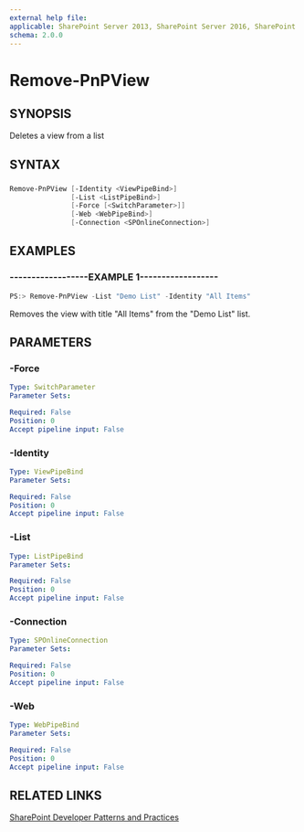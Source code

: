 ```yaml
---
external help file:
applicable: SharePoint Server 2013, SharePoint Server 2016, SharePoint Online
schema: 2.0.0
---
```

# Remove-PnPView

## SYNOPSIS
Deletes a view from a list

## SYNTAX 

### 
```powershell
Remove-PnPView [-Identity <ViewPipeBind>]
               [-List <ListPipeBind>]
               [-Force [<SwitchParameter>]]
               [-Web <WebPipeBind>]
               [-Connection <SPOnlineConnection>]
```

## EXAMPLES

### ------------------EXAMPLE 1------------------
```powershell
PS:> Remove-PnPView -List "Demo List" -Identity "All Items"
```

Removes the view with title "All Items" from the "Demo List" list.

## PARAMETERS

### -Force


```yaml
Type: SwitchParameter
Parameter Sets: 

Required: False
Position: 0
Accept pipeline input: False
```

### -Identity


```yaml
Type: ViewPipeBind
Parameter Sets: 

Required: False
Position: 0
Accept pipeline input: False
```

### -List


```yaml
Type: ListPipeBind
Parameter Sets: 

Required: False
Position: 0
Accept pipeline input: False
```

### -Connection


```yaml
Type: SPOnlineConnection
Parameter Sets: 

Required: False
Position: 0
Accept pipeline input: False
```

### -Web


```yaml
Type: WebPipeBind
Parameter Sets: 

Required: False
Position: 0
Accept pipeline input: False
```

## RELATED LINKS

[SharePoint Developer Patterns and Practices](http://aka.ms/sppnp)